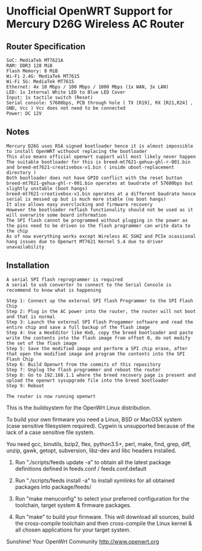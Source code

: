 # Unofficial OpenWRT Support for Mercury D26G Wireless AC Router

Router Specification
--------------------

```
SoC: MediaTek MT7621A
RAM: DDR3 128 MiB
Flash Memory: 8 MiB
Wi-Fi 2.4G: MediaTek MT7615
Wi-Fi 5G: MediaTek MT7615
Ethernet: 4x 10 Mbps / 100 Mbps / 1000 Mbps (1x WAN, 3x LAN)
LED: 1x Internal White LED to Blue LED Cover
Input: 1x tactile switch (Reset)
Serial console: 57600bps, PCB through hole ( TX [R19], RX [R21,R24] , GND, Vcc ) Vcc does not need to be connected
Power: DC 12V
```

Notes
-----
```
Mercury D26G uses RSA signed bootloader hence it is almost impossible to install OpenWRT withoout replacing the bootloader
This also means official openwrt support will most likely never happen
The suitable bootloader for this is breed-mt7621-gehua-ghl-r-001.bin and breed-mt7621-creativebox-v1.bin ( inside uboot-replacement directory )
Both bootloader does not have GPIO conflict with the reset button 
breed-mt7621-gehua-ghl-r-001.bin operates at baudrate of 57600bps but slightly unstable (boot hangs)
breed-mt7621-creativebox-v1.bin operates at a different baudrate hence serial is messed up but is much more stable (no boot hangs)
It also allows easy overclocking and firmware recovery
However the bootloader reflash functionality should not be used as it will overwrite some board information
The SPI flash cannot be programmed without plugging in the power as the pins need to be driven so the flash programmer can write data to the chip
As of now everything works except Wireless AC 5GHZ and PCIe ocassional hang issues due to Openwrt MT7621 Kernel 5.4 due to driver unavailability 
```

Installation
------------

```
A serial SPI flash reprogrammer is required
A serial to usb converter to connect to the Serial Console is recommend to know what is happening

Step 1: Connect up the external SPI flash Programmer to the SPI Flash Chip
Step 2: Plug in the AC power into the router, the router will not boot and that is normal
Step 3: Launch the external SPI Flash Progammer software and read the entire chip and save a full backup of the flash image
Step 4: Use a HexEditor like HxD, copy the breed bootloader and paste write the contents into the flash image from offset 0, do not modify the set of the flash image
Step 5: Save the modified image and perform a SPI chip erase, after that open the modified image and program the contents into the SPI Flash Chip
Step 6: Build Openwrt from the commits of this repository
Step 7: Unplug the flash programmer and reboot the router 
Step 8: Go to 192.168.1.1 where the breed recovery page is present and upload the openwrt sysupgrade file into the breed bootloader
Step 9: Reboot

The router is now running openwrt
```

This is the buildsystem for the OpenWrt Linux distribution.

To build your own firmware you need a Linux, BSD or MacOSX system (case
sensitive filesystem required). Cygwin is unsupported because of the lack
of a case sensitive file system.

You need gcc, binutils, bzip2, flex, python3.5+, perl, make, find, grep, diff,
unzip, gawk, getopt, subversion, libz-dev and libc headers installed.

1. Run "./scripts/feeds update -a" to obtain all the latest package definitions
defined in feeds.conf / feeds.conf.default

2. Run "./scripts/feeds install -a" to install symlinks for all obtained
packages into package/feeds/

3. Run "make menuconfig" to select your preferred configuration for the
toolchain, target system & firmware packages.

4. Run "make" to build your firmware. This will download all sources, build
the cross-compile toolchain and then cross-compile the Linux kernel & all
chosen applications for your target system.

Sunshine!
	Your OpenWrt Community
	http://www.openwrt.org


